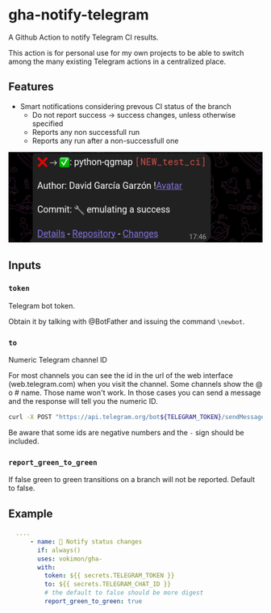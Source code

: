# gha-notify-telegram

A Github Action to notify Telegram CI results.

This action is for personal use for my own projects
to be able to switch among the many existing
Telegram actions in a centralized place.

## Features

- Smart notifications considering prevous CI status of the branch
    - Do not report success -> success changes, unless otherwise specified
    - Reports any non successfull run
    - Reports any run after a non-successfull one

![Screenshot](screenshots/dark-1.png)

## Inputs

### `token`

Telegram bot token.

Obtain it by talking with @BotFather and issuing the command `\newbot`.

### `to`

Numeric Telegram channel ID

For most channels you can see the id in the url of the web interface (web.telegram.com)
when you visit the channel.
Some channels show the @ o # name. Those name won't work.
In those cases you can send a message and
the response will tell you the numeric ID.

```bash
curl -X POST "https://api.telegram.org/bot${TELEGRAM_TOKEN}/sendMessage" -d "chat_id=@MyChannel&text=my sample text"
```
Be aware that some ids are negative numbers and the `-` sign should be included.

### `report_green_to_green`

If false green to green transitions on a branch will not be reported.
Default to false.


## Example

```yaml
  ....
      - name: 📢 Notify status changes
        if: always()
        uses: vokimon/gha-
        with:
          token: ${{ secrets.TELEGRAM_TOKEN }}
          to: ${{ secrets.TELEGRAM_CHAT_ID }}
          # the default to false should be more digest
          report_green_to_green: true
```



